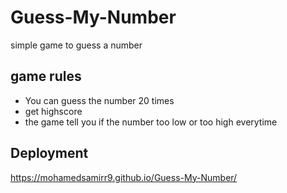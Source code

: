 # Guess-My-Number
simple game to guess a number
## game rules
<ul>
<li>You can guess the number 20 times</li>
<li>get highscore</li>
<li>the game tell you if the number too low or too high everytime</li>
</ul>

## Deployment
https://mohamedsamirr9.github.io/Guess-My-Number/
